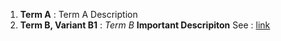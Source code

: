 1. **Term A** : Term A Description
2. **Term B, Variant B1** : *Term B* **Important Descripiton** See : [link](.)